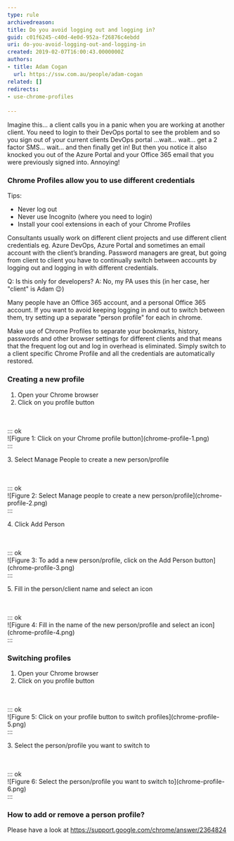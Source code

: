 ```yaml
---
type: rule
archivedreason: 
title: Do you avoid logging out and logging in?
guid: c01f6245-c40d-4e0d-952a-f26876c4ebdd
uri: do-you-avoid-logging-out-and-logging-in
created: 2019-02-07T16:00:43.0000000Z
authors:
- title: Adam Cogan
  url: https://ssw.com.au/people/adam-cogan
related: []
redirects:
- use-chrome-profiles

---
```


Imagine this… a client calls you in a panic when you are working at another client. You need to login to their DevOps portal to see the problem and so you sign out of your current clients DevOps portal …wait… wait… get a 2 factor SMS… wait… and then finally get in! But then you notice it also knocked you out of the Azure Portal and your Office 365 email that you were previously signed into. Annoying!

<!--endintro-->

### Chrome Profiles allow you to use different credentials 


Tips:



* Never log out
* Never use Incognito (where you need to login)
* Install your cool extensions in each of your Chrome Profiles

Consultants usually work on different client projects and use different client credentials eg. Azure DevOps, Azure Portal and sometimes an email account with the client’s branding. Password managers are great, but going from client to client you have to continually switch between accounts by logging out and logging in with different credentials.


Q: Is this only for developers?
A: No, my PA uses this (in her case, her "client" is Adam 😉)

Many people have an Office 365 account, and a personal Office 365 account. If you want to avoid keeping logging in and out to switch between them, try setting up a separate "person profile" for each in chrome.

Make use of Chrome Profiles to separate your bookmarks, history, passwords and other browser settings for different clients and that means that the frequent log out and log in overhead is eliminated. Simply switch to a client specific Chrome Profile and all the credentials are automatically restored.

### Creating a new profile



1. Open your Chrome browser
2. Click on you profile button
<dl class="image"><br><br>::: ok  <br>![Figure 1: Click on your Chrome profile button](chrome-profile-1.png)  <br>:::<br></dl>
3. Select Manage People to create a new person/profile
<dl class="image"><br><br>::: ok  <br>![Figure 2: Select Manage people to create a new person/profile](chrome-profile-2.png)  <br>:::<br></dl>
4. Click Add Person
<dl class="image"><br><br>::: ok  <br>![Figure 3: To add a new person/profile, click on the Add Person button](chrome-profile-3.png)  <br>:::<br></dl>
5. Fill in the person/client name and select an icon
<dl class="image"><br><br>::: ok  <br>![Figure 4: Fill in the name of the new person/profile and select an icon](chrome-profile-4.png)  <br>:::<br></dl>


### Switching profiles

1. Open your Chrome browser
2. Click on you profile button
<dl class="image"><br><br>::: ok  <br>![Figure 5: Click on your profile button to switch profiles](chrome-profile-5.png)  <br>:::<br></dl>
3. Select the person/profile you want to switch to
<dl class="image"><br><br>::: ok  <br>![Figure 6: Select the person/profile you want to switch to](chrome-profile-6.png)  <br>:::<br></dl>


### How to add or remove a person profile?

Please have a look at https://support.google.com/chrome/answer/2364824

